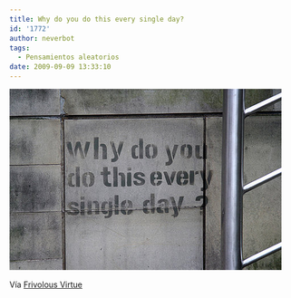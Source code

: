 ```yaml
---
title: Why do you do this every single day?
id: '1772'
author: neverbot
tags:
  - Pensamientos aleatorios
date: 2009-09-09 13:33:10
---
```


[![](./why-do-you-do-this-every-single-day/tumblr_kpkghcvBPY1qzqw3vo1_500.jpg)](http://ceasefire.tumblr.com/post/181438825)

Vía [Frivolous Virtue](http://ceasefire.tumblr.com/post/181438825)
